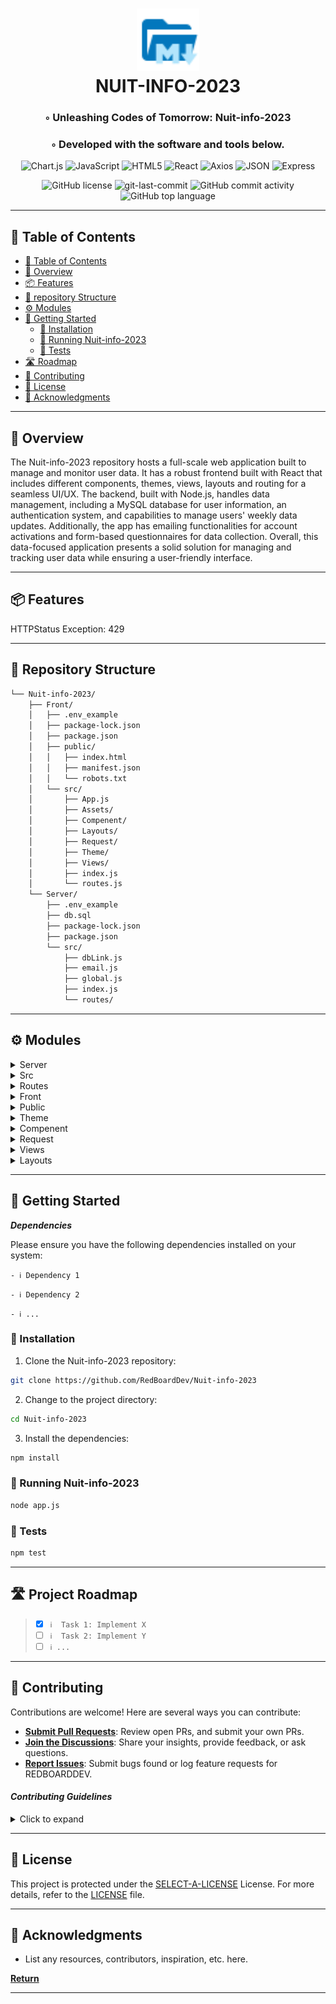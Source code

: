 <div align="center">
<h1 align="center">
<img src="https://raw.githubusercontent.com/PKief/vscode-material-icon-theme/ec559a9f6bfd399b82bb44393651661b08aaf7ba/icons/folder-markdown-open.svg" width="100" />
<br>NUIT-INFO-2023</h1>
<h3>◦ Unleashing Codes of Tomorrow: Nuit-info-2023</h3>
<h3>◦ Developed with the software and tools below.</h3>

<p align="center">
<img src="https://img.shields.io/badge/Chart.js-FF6384.svg?style=flat&logo=chartdotjs&logoColor=white" alt="Chart.js" />
<img src="https://img.shields.io/badge/JavaScript-F7DF1E.svg?style=flat&logo=JavaScript&logoColor=black" alt="JavaScript" />
<img src="https://img.shields.io/badge/HTML5-E34F26.svg?style=flat&logo=HTML5&logoColor=white" alt="HTML5" />
<img src="https://img.shields.io/badge/React-61DAFB.svg?style=flat&logo=React&logoColor=black" alt="React" />
<img src="https://img.shields.io/badge/Axios-5A29E4.svg?style=flat&logo=Axios&logoColor=white" alt="Axios" />
<img src="https://img.shields.io/badge/JSON-000000.svg?style=flat&logo=JSON&logoColor=white" alt="JSON" />
<img src="https://img.shields.io/badge/Express-000000.svg?style=flat&logo=Express&logoColor=white" alt="Express" />
</p>
<img src="https://img.shields.io/github/license/RedBoardDev/Nuit-info-2023?style=flat&color=5D6D7E" alt="GitHub license" />
<img src="https://img.shields.io/github/last-commit/RedBoardDev/Nuit-info-2023?style=flat&color=5D6D7E" alt="git-last-commit" />
<img src="https://img.shields.io/github/commit-activity/m/RedBoardDev/Nuit-info-2023?style=flat&color=5D6D7E" alt="GitHub commit activity" />
<img src="https://img.shields.io/github/languages/top/RedBoardDev/Nuit-info-2023?style=flat&color=5D6D7E" alt="GitHub top language" />
</div>

---

## 📖 Table of Contents
- [📖 Table of Contents](#-table-of-contents)
- [📍 Overview](#-overview)
- [📦 Features](#-features)
- [📂 repository Structure](#-repository-structure)
- [⚙️ Modules](#modules)
- [🚀 Getting Started](#-getting-started)
    - [🔧 Installation](#-installation)
    - [🤖 Running Nuit-info-2023](#-running-Nuit-info-2023)
    - [🧪 Tests](#-tests)
- [🛣 Roadmap](#-roadmap)
- [🤝 Contributing](#-contributing)
- [📄 License](#-license)
- [👏 Acknowledgments](#-acknowledgments)

---


## 📍 Overview

The Nuit-info-2023 repository hosts a full-scale web application built to manage and monitor user data. It has a robust frontend built with React that includes different components, themes, views, layouts and routing for a seamless UI/UX. The backend, built with Node.js, handles data management, including a MySQL database for user information, an authentication system, and capabilities to manage users' weekly data updates. Additionally, the app has emailing functionalities for account activations and form-based questionnaires for data collection. Overall, this data-focused application presents a solid solution for managing and tracking user data while ensuring a user-friendly interface.

---

## 📦 Features

HTTPStatus Exception: 429

---


## 📂 Repository Structure

```sh
└── Nuit-info-2023/
    ├── Front/
    │   ├── .env_example
    │   ├── package-lock.json
    │   ├── package.json
    │   ├── public/
    │   │   ├── index.html
    │   │   ├── manifest.json
    │   │   └── robots.txt
    │   └── src/
    │       ├── App.js
    │       ├── Assets/
    │       ├── Compenent/
    │       ├── Layouts/
    │       ├── Request/
    │       ├── Theme/
    │       ├── Views/
    │       ├── index.js
    │       └── routes.js
    └── Server/
        ├── .env_example
        ├── db.sql
        ├── package-lock.json
        ├── package.json
        └── src/
            ├── dbLink.js
            ├── email.js
            ├── global.js
            ├── index.js
            └── routes/

```

---


## ⚙️ Modules

<details closed><summary>Server</summary>

| File                                                                                                  | Summary                                                                                                                                                                                                                                                                                                                                                                                                                                                                                                                                                                                  |
| ---                                                                                                   | ---                                                                                                                                                                                                                                                                                                                                                                                                                                                                                                                                                                                      |
| [.env_example](https://github.com/RedBoardDev/Nuit-info-2023/blob/main/Server/.env_example)           | The code describes the structure of the Nuit-info-2023 server, containing two primary directories-Front and Server. Front features environment files, package details, JavaScript files, and directories for specific components, themes, and views. Server also has environment files, a SQL database, package files, and server-side scripts. The provided env_example file initiates MySQL database details under different variables, along with email credentials and some other configuration information-all hinting towards a full-scale web application structure.              |
| [db.sql](https://github.com/RedBoardDev/Nuit-info-2023/blob/main/Server/db.sql)                       | The project Nuit-info-2023 consists of a front-end (set up with package.json, public/static files, and various JS/React code files for app structure) and back-end (set up with similar package.json and JavaScript files for server tasks). A MySQL database is created with user and user_daily_data tables, where user_daily_data references user through a foreign key. The database handles user data and timestamps. It's designed for weekly updates of user data.                                                                                                                |
| [package-lock.json](https://github.com/RedBoardDev/Nuit-info-2023/blob/main/Server/package-lock.json) | The given code is part of a web application framework divided into a Front and Server directory. The front-end uses various assets, components, layouts, requests, themes, views, and routes. The back-end (Server) connects to a database and accommodates additional functions like emailing. Its `package-lock.json` shows installed dependencies including axios, bcryptjs, cors, dotenv, express, jsonwebtoken, mysql2, and nodemailer.                                                                                                                                             |
| [package.json](https://github.com/RedBoardDev/Nuit-info-2023/blob/main/Server/package.json)           | The code represents a web application directory structure named Nuit-info-2023 organized into front-end (Front) and server-side (Server) folders. Inside the server folder, a package.json file indicates that this is a Node.js application. It uses several dependencies like express for building the server, axios for making HTTP requests, bcryptjs for password hashing, cors for Cross-Origin Resource Sharing, dotenv for environment variable management, jsonwebtoken for token-based authentication, mysql2 for MySQL database connection and nodemailer for sending emails. |

</details>

<details closed><summary>Src</summary>

| File                                                                                      | Summary                                                                                                                                                                                                                                                                                                                                                                                                                                                                                                                                        |
| ---                                                                                       | ---                                                                                                                                                                                                                                                                                                                                                                                                                                                                                                                                            |
| [dbLink.js](https://github.com/RedBoardDev/Nuit-info-2023/blob/main/Server/src/dbLink.js) | The provided JavaScript code defines a `DbManager` class used to interface with a MySQL database. It utilizes the `mysql2` and `dotenv` libraries for database interactions and environment configuration, respectively. The class methods facilitate various database operations, such as establish/disconnect the connection, execute SQL queries, and manage entries in user and user_daily_data tables. The operations include insert, update, delete, and retrieve user data, with support for special cases based on user's ID or email. |
| [index.js](https://github.com/RedBoardDev/Nuit-info-2023/blob/main/Server/src/index.js)   | The code forms part of an API, running on a server leveraging the Express framework. It includes three main routing modules: auth, user, and form, which handle authentication, user-related actions, and form-related operations respectively. Main functionality is listening on a host and port defined in the environment variables, printing a confirmation message once running. A simple root endpoint sends back Area API when accessed.                                                                                               |
| [email.js](https://github.com/RedBoardDev/Nuit-info-2023/blob/main/Server/src/email.js)   | The provided code constitutes a functionality in Node.js for sending account activation emails. It uses nodemailer and dotenv modules, defines a class EmailSender with a constructor that configures the email transporter using environment variables. A method sendEmail is added to define the email content and recipient, and then utilize the transporter to dispatch the email. It handles potential errors occurring during the email sending process.                                                                                |
| [global.js](https://github.com/RedBoardDev/Nuit-info-2023/blob/main/Server/src/global.js) | This code sets up an express server with cors and body-parser middleware. It can send emails using EmailSender and interacts with data using DbManager. It encrypts and decrypts strings using crypto and can verify Google captcha codes. The code also provides functions to verify if a user-provided token is valid, if the user is authorized to access a resource, and to check if an input is numeric. It also extracts a username from an email.                                                                                       |
| [routes.js](https://github.com/RedBoardDev/Nuit-info-2023/blob/main/Front/src/routes.js)  | HTTPStatus Exception: 429                                                                                                                                                                                                                                                                                                                                                                                                                                                                                                                      |
| [index.js](https://github.com/RedBoardDev/Nuit-info-2023/blob/main/Front/src/index.js)    | This code serves as the main entry point for a React application called Nuit-info-2023, initializing and rendering the app in the root element of the website. The project includes both a Front-end and a Server-side, and follows a modular structure, with components, layouts, requests, themes, views and other distinct entities each having their own directories.                                                                                                                                                                      |
| [App.js](https://github.com/RedBoardDev/Nuit-info-2023/blob/main/Front/src/App.js)        | HTTPStatus Exception: 429                                                                                                                                                                                                                                                                                                                                                                                                                                                                                                                      |

</details>

<details closed><summary>Routes</summary>

| File                                                                                                           | Summary                                                                                                                                                                                                                                                                                                                                                                                                                                                                                                                             |
| ---                                                                                                            | ---                                                                                                                                                                                                                                                                                                                                                                                                                                                                                                                                 |
| [userDailyData.js](https://github.com/RedBoardDev/Nuit-info-2023/blob/main/Server/src/routes/userDailyData.js) | The code presents an Express Server managing user's daily data in a week. It includes routes to get all user data, retrieve/update/add users' specific week-year data encrypted in the database, and to process weekly data to report environmental footprint. It uses the JWT token for authorization and for getting userID. Database operations are performed using the global.js and dbLink.js files. User's weekly data covers metrics like kilometers_car, area_of_living, time_spent_on_internet, number_of_cigarettes, etc. |
| [form.js](https://github.com/RedBoardDev/Nuit-info-2023/blob/main/Server/src/routes/form.js)                   | The code consists of two JavaScript objects, test and daily, that define questionnaires with various types of questions to be distributed to users. The test questionnaire is generic, while daily relates to users’ daily environmental impact. Two Express.js routes, /test and /daily, allow users with verified tokens to retrieve each questionnaire's contents. The code is part of a server-side application providing backend support to a frontend in Nuit-info-2023.                                                      |
| [user.js](https://github.com/RedBoardDev/Nuit-info-2023/blob/main/Server/src/routes/user.js)                   | HTTPStatus Exception: 429                                                                                                                                                                                                                                                                                                                                                                                                                                                                                                           |
| [auth.js](https://github.com/RedBoardDev/Nuit-info-2023/blob/main/Server/src/routes/auth.js)                   | HTTPStatus Exception: 429                                                                                                                                                                                                                                                                                                                                                                                                                                                                                                           |

</details>

<details closed><summary>Front</summary>

| File                                                                                                 | Summary                                                                                                                                                                                                                                                                                                                                                                                                                                                                                                                            |
| ---                                                                                                  | ---                                                                                                                                                                                                                                                                                                                                                                                                                                                                                                                                |
| [.env_example](https://github.com/RedBoardDev/Nuit-info-2023/blob/main/Front/.env_example)           | The provided code is a project directory for a full-stack web application, consisting of front-end and server-side parts. The front end is a JavaScript application, possibly built with React, while the server-side could be a Node.js server. The directory also includes setup files (.env_example, packages, and DB scripts), component, layout, theme directories, public assets like index.html, and routing scripts for both front and back ends. The `.env_example` file sets up environment variables needed by the app. |
| [package-lock.json](https://github.com/RedBoardDev/Nuit-info-2023/blob/main/Front/package-lock.json) | HTTPStatus Exception: 429                                                                                                                                                                                                                                                                                                                                                                                                                                                                                                          |
| [package.json](https://github.com/RedBoardDev/Nuit-info-2023/blob/main/Front/package.json)           | HTTPStatus Exception: 429                                                                                                                                                                                                                                                                                                                                                                                                                                                                                                          |

</details>

<details closed><summary>Public</summary>

| File                                                                                                | Summary                                                                                                                                                                                                                                                                                                                                                                                                                                                                                                                      |
| ---                                                                                                 | ---                                                                                                                                                                                                                                                                                                                                                                                                                                                                                                                          |
| [index.html](https://github.com/RedBoardDev/Nuit-info-2023/blob/main/Front/public/index.html)       | HTTPStatus Exception: 429                                                                                                                                                                                                                                                                                                                                                                                                                                                                                                    |
| [manifest.json](https://github.com/RedBoardDev/Nuit-info-2023/blob/main/Front/public/manifest.json) | HTTPStatus Exception: 429                                                                                                                                                                                                                                                                                                                                                                                                                                                                                                    |
| [robots.txt](https://github.com/RedBoardDev/Nuit-info-2023/blob/main/Front/public/robots.txt)       | The code represents the directory structure of the Nuit-info-2023 project, segregating Front-end and server-related files. The Front-end is created with JavaScript and uses packages. It contains settings, layout, themes, views, and other necessary components. In the server directory, there's provision for environment settings, a SQL database, and server-level routing. The robots.txt file allows all web robots unrestricted access to crawl the website, as indicated by User-agent: * and Disallow: settings. |

</details>

<details closed><summary>Theme</summary>

| File                                                                                         | Summary                   |
| ---                                                                                          | ---                       |
| [theme.js](https://github.com/RedBoardDev/Nuit-info-2023/blob/main/Front/src/Theme/theme.js) | HTTPStatus Exception: 429 |

</details>

<details closed><summary>Compenent</summary>

| File                                                                                               | Summary                   |
| ---                                                                                                | ---                       |
| [graph.jsx](https://github.com/RedBoardDev/Nuit-info-2023/blob/main/Front/src/Compenent/graph.jsx) | HTTPStatus Exception: 429 |

</details>

<details closed><summary>Request</summary>

| File                                                                                         | Summary                                                                                                                                                                                                                                                                                                                                                                                                                  |
| ---                                                                                          | ---                                                                                                                                                                                                                                                                                                                                                                                                                      |
| [Auth.js](https://github.com/RedBoardDev/Nuit-info-2023/blob/main/Front/src/Request/Auth.js) | The code provides functionalities for interaction with local storage and user authentication. It includes methods to read from and write data to local storage, as JSON objects. It also has a function that checks the user authentication status by sending a GET request with a bearer token fetched from local storage to a specified API endpoint. Any occurring error during the process is logged in the console. |

</details>

<details closed><summary>Views</summary>

| File                                                                                         | Summary                   |
| ---                                                                                          | ---                       |
| [quiz.jsx](https://github.com/RedBoardDev/Nuit-info-2023/blob/main/Front/src/Views/quiz.jsx) | HTTPStatus Exception: 429 |

</details>

<details closed><summary>Layouts</summary>

| File                                                                                                   | Summary                                                                                                                                                                                                                                                                                                                                                                                                                                                      |
| ---                                                                                                    | ---                                                                                                                                                                                                                                                                                                                                                                                                                                                          |
| [oui.jsx](https://github.com/RedBoardDev/Nuit-info-2023/blob/main/Front/src/Layouts/oui.jsx)           | HTTPStatus Exception: 429                                                                                                                                                                                                                                                                                                                                                                                                                                    |
| [mainPage.jsx](https://github.com/RedBoardDev/Nuit-info-2023/blob/main/Front/src/Layouts/mainPage.jsx) | The provided code represents a React file called MainPage, which checks the user authentication status, then navigates to the homepage if they are not authenticated. Using siteRoutes, it maps out navigation routes for the application and generates related components accordingly. It utilizes the ThemeProvider and CssBaseline to manage layout and styling, all wrapped inside the ColorModeContext.Provider to manage the application's color mode. |
| [home.jsx](https://github.com/RedBoardDev/Nuit-info-2023/blob/main/Front/src/Layouts/home.jsx)         | HTTPStatus Exception: 429                                                                                                                                                                                                                                                                                                                                                                                                                                    |
| [Login.jsx](https://github.com/RedBoardDev/Nuit-info-2023/blob/main/Front/src/Layouts/Login.jsx)       | HTTPStatus Exception: 429                                                                                                                                                                                                                                                                                                                                                                                                                                    |

</details>

---

## 🚀 Getting Started

***Dependencies***

Please ensure you have the following dependencies installed on your system:

`- ℹ️ Dependency 1`

`- ℹ️ Dependency 2`

`- ℹ️ ...`

### 🔧 Installation

1. Clone the Nuit-info-2023 repository:
```sh
git clone https://github.com/RedBoardDev/Nuit-info-2023
```

2. Change to the project directory:
```sh
cd Nuit-info-2023
```

3. Install the dependencies:
```sh
npm install
```

### 🤖 Running Nuit-info-2023

```sh
node app.js
```

### 🧪 Tests
```sh
npm test
```

---


## 🛣 Project Roadmap

> - [X] `ℹ️  Task 1: Implement X`
> - [ ] `ℹ️  Task 2: Implement Y`
> - [ ] `ℹ️ ...`


---

## 🤝 Contributing

Contributions are welcome! Here are several ways you can contribute:

- **[Submit Pull Requests](https://github.com/RedBoardDev/Nuit-info-2023/blob/main/CONTRIBUTING.md)**: Review open PRs, and submit your own PRs.
- **[Join the Discussions](https://github.com/RedBoardDev/Nuit-info-2023/discussions)**: Share your insights, provide feedback, or ask questions.
- **[Report Issues](https://github.com/RedBoardDev/Nuit-info-2023/issues)**: Submit bugs found or log feature requests for REDBOARDDEV.

#### *Contributing Guidelines*

<details closed>
<summary>Click to expand</summary>

1. **Fork the Repository**: Start by forking the project repository to your GitHub account.
2. **Clone Locally**: Clone the forked repository to your local machine using a Git client.
   ```sh
   git clone <your-forked-repo-url>
   ```
3. **Create a New Branch**: Always work on a new branch, giving it a descriptive name.
   ```sh
   git checkout -b new-feature-x
   ```
4. **Make Your Changes**: Develop and test your changes locally.
5. **Commit Your Changes**: Commit with a clear and concise message describing your updates.
   ```sh
   git commit -m 'Implemented new feature x.'
   ```
6. **Push to GitHub**: Push the changes to your forked repository.
   ```sh
   git push origin new-feature-x
   ```
7. **Submit a Pull Request**: Create a PR against the original project repository. Clearly describe the changes and their motivations.

Once your PR is reviewed and approved, it will be merged into the main branch.

</details>

---

## 📄 License


This project is protected under the [SELECT-A-LICENSE](https://choosealicense.com/licenses) License. For more details, refer to the [LICENSE](https://choosealicense.com/licenses/) file.

---

## 👏 Acknowledgments

- List any resources, contributors, inspiration, etc. here.

[**Return**](#Top)

---
